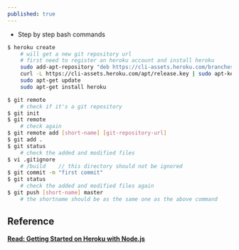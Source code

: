 ```yaml
---
published: true
---
```

* Step by step bash commands  


```bash
$ heroku create
	# will get a new git repository url
	# first need to register an heroku account and install heroku 
	sudo add-apt-repository "deb https://cli-assets.heroku.com/branches/stable/apt ./"
	curl -L https://cli-assets.heroku.com/apt/release.key | sudo apt-key add -
	sudo apt-get update
	sudo apt-get install heroku

$ git remote
	# check if it's a git repository
$ git init
$ git remote
    # check again
$ git remote add [short-name] [git-repository-url]
$ git add .
$ git status
    # check the added and modified files 
$ vi .gitignore
	# /build	// this directory should not be ignored
$ git commit -m "first commit"
$ git status
	# check the added and modified files again
$ git push [short-name] master
	# the shortname should be as the same one as the above command
```


## Reference
**[Read: Getting Started on Heroku with Node.js](https://devcenter.heroku.com/articles/getting-started-with-nodejs#deploy-the-app)**